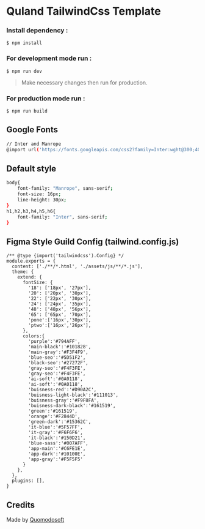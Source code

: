# Quland TailwindCss Template

### Install dependency :

`$ npm install`

### For development mode run :

`$ npm run dev`

>Make necessary changes then run for production.

### For production mode run :

`$ npm run build`

## Google Fonts

```bash
// Inter and Manrope
@import url('https://fonts.googleapis.com/css2?family=Inter:wght@300;400;500;600;700&family=Manrope:wght@300;400;500;600;700&display=swap')

```

## Default style

```bash
body{
    font-family: "Manrope", sans-serif;
    font-size: 16px;
    line-height: 30px;
}
h1,h2,h3,h4,h5,h6{
    font-family: "Inter", sans-serif;
}

```

## Figma Style Guild Config (tailwind.config.js)

```base
/** @type {import('tailwindcss').Config} */
module.exports = {
  content: ['./**/*.html', './assets/js/**/*.js'],
  theme: {
    extend: {
      fontSize: {
        '18': ['18px', '27px'],
        '20': ['20px', '30px'],
        '22': ['22px', '30px'],
        '24': ['24px', '35px'],
        '48': ['48px', '56px'],
        '65': ['65px', '70px'],
        'pone':['16px','30px'],
        'ptwo':['16px','26px'],
      },
      colors:{
        'purple':'#794AFF',
        'main-black':'#101828',
        'main-gray':'#F3F4F9',
        'blue-seo':'#5D51F2',
        'black-seo':'#27272F',
        'gray-seo':'#F4F3FE',
        'gray-seo':'#F4F3FE',
        'ai-soft':'#0A0118',
        'ai-soft':'#0A0118',
        'buisness-red':'#D90A2C',
        'buisness-light-black':'#111013',
        'buisness-gray':'#F9F8FA',
        'buisness-dark-black':'#161519',
        'green':'#161519',
        'orange':'#F2844D',
        'green-dark':'#15362C',
        'it-blue':'#5F57FF',
        'it-gray':'#F6F6F6',
        'it-black':'#150D21',
        'blue-sass':'#007AFF',
        'app-main':'#C6FE1E',
        'app-dark':'#10100E',
        'app-gray':'#F5F5F5'       
      }
    },
  },
  plugins: [],
}

```

## Credits

Made by [Quomodosoft](https://quomodosoft.com/)
